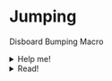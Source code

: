 # Jumping
Disboard Bumping Macro

 <details>
    <summary>Help me!</summary>
 
 # Installation
  <br/>
  > download <a href="https://www.autohotkey.com/">AutoHotKey</a>
  <br/>
  > open discord
  <br/>
  > go to bumping channel
  <br/>
  > click the message form
  <br/>
  > ctrl + ~
</details>
 <details>
    <summary>Read!</summary>
  <br/>
  This is against discord ToS, so <i>use at own risk</i>
</details>
